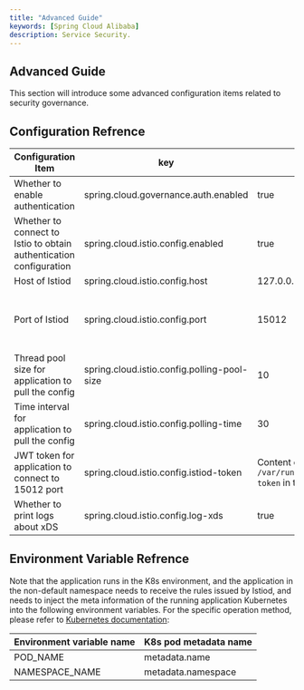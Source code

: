 ```yaml
---
title: "Advanced Guide"
keywords: [Spring Cloud Alibaba]
description: Service Security.
---
```


## Advanced Guide

This section will introduce some advanced configuration items related to security governance.

## Configuration Refrence

| Configuration Item                                                 | key                                         | Default Value                                                                   | Description                                  |
| ------------------------------------------------------------------ | ------------------------------------------- | ------------------------------------------------------------------------------- | -------------------------------------------- |
| Whether to enable authentication                                   | spring.cloud.governance.auth.enabled        | true                                                                            |
| Whether to connect to Istio to obtain authentication configuration | spring.cloud.istio.config.enabled           | true                                                                            |
| Host of Istiod                                                     | spring.cloud.istio.config.host              | 127.0.0.1                                                                       |
| Port of Istiod                                                     | spring.cloud.istio.config.port              | 15012                                                                           | 15010 port does not need TLS，but 15012 does |
| Thread pool size for application to pull the config                | spring.cloud.istio.config.polling-pool-size | 10                                                                              |
| Time interval for application to pull the config                   | spring.cloud.istio.config.polling-time      | 30                                                                              | The unit is second                           |
| JWT token for application to connect to 15012 port                 | spring.cloud.istio.config.istiod-token      | Content of file `/var/run/secrets/tokens/istio-token` in the pod of application |
| Whether to print logs about xDS                                    | spring.cloud.istio.config.log-xds           | true                                                                            |

## Environment Variable Refrence

Note that the application runs in the K8s environment, and the application in the non-default namespace needs to receive the rules issued by Istiod, and needs to inject the meta information of the running application Kubernetes into the following environment variables. For the specific operation method, please refer to [Kubernetes documentation](https://kubernetes.io/zh-cn/docs/tasks/inject-data-application/environment-variable-expose-pod-information):

| Environment variable name | K8s pod metadata name |
| ------------------------- | --------------------- |
| POD_NAME                  | metadata.name         |
| NAMESPACE_NAME            | metadata.namespace    |
